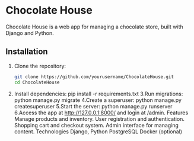 # Chocolate House

Chocolate House is a web app for managing a chocolate store, built with Django and Python.

## Installation

1. Clone the repository:
   ```bash
   git clone https://github.com/yourusername/ChocolateHouse.git
   cd ChocolateHouse
2. Install dependencies:
    pip install -r requirements.txt
3.Run migrations:
   python manage.py migrate
4.Create a superuser:
   python manage.py createsuperuser
5.Start the server:
   python manage.py runserver
6.Access the app at http://127.0.0.1:8000/ and login at /admin.
Features
Manage products and inventory.
User registration and authentication.
Shopping cart and checkout system.
Admin interface for managing content.
Technologies
Django, Python
PostgreSQL
Docker (optional)
   
